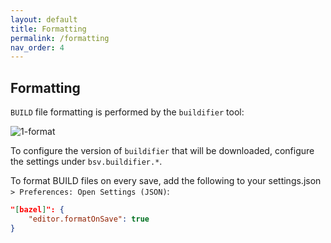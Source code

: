 ```yaml
---
layout: default
title: Formatting
permalink: /formatting
nav_order: 4
---
```


## Formatting

<p></p>

`BUILD` file formatting is performed by the `buildifier` tool:

![1-format](https://user-images.githubusercontent.com/50580/89370237-7cc95400-d69d-11ea-8d6c-949fd099cf21.gif)

To configure the version of `buildifier` that will be downloaded, configure the
settings under `bsv.buildifier.*`.

To format BUILD files on every save, add the following to your settings.json `> Preferences: Open Settings (JSON)`:

```json
"[bazel]": {
    "editor.formatOnSave": true
}
```
